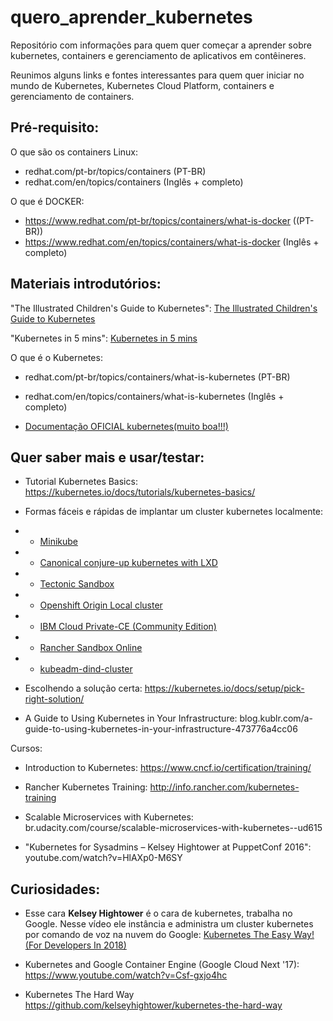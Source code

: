 # quero_aprender_kubernetes
Repositório com informações para quem quer começar a aprender sobre kubernetes, containers e gerenciamento de aplicativos em contêineres.

Reunimos alguns links e fontes interessantes para quem quer iniciar no mundo de Kubernetes, Kubernetes Cloud Platform, containers e gerenciamento de containers.


## Pré-requisito:

O que são os containers Linux:  
* redhat.com/pt-br/topics/containers (PT-BR)  
* redhat.com/en/topics/containers (Inglês + completo)

O que é DOCKER:   
* https://www.redhat.com/pt-br/topics/containers/what-is-docker ((PT-BR))  
* https://www.redhat.com/en/topics/containers/what-is-docker (Inglês + completo)

## Materiais introdutórios:

"The Illustrated Children's Guide to Kubernetes": [The Illustrated Children's Guide to Kubernetes](https://youtu.be/v=4ht22ReBjno)

"Kubernetes in 5 mins": [Kubernetes in 5 mins](https://youtu.be/v=PH-2FfFD2PU)

O que é o Kubernetes:
* redhat.com/pt-br/topics/containers/what-is-kubernetes (PT-BR)
* redhat.com/en/topics/containers/what-is-kubernetes (Inglês + completo)

* [Documentação OFICIAL kubernetes(muito boa!!!)](https://kubernetes.io/docs/home/?path=users&persona=cluster-operator&level=foundational)


## Quer saber mais e usar/testar:

* Tutorial Kubernetes Basics:  https://kubernetes.io/docs/tutorials/kubernetes-basics/

* Formas fáceis e rápidas de implantar um cluster kubernetes localmente:
* * [Minikube](https://kubernetes.io/docs/getting-started-guides/minikube/)
* * [Canonical conjure-up kubernetes with LXD](https://kubernetes.io/docs/getting-started-guides/ubuntu/local/)
* * [Tectonic Sandbox](https://coreos.com/tectonic/sandbox/)
* * [Openshift Origin Local cluster](https://github.com/openshift/origin/blob/master/docs/cluster_up_down.md) 
* * [IBM Cloud Private-CE (Community Edition)](https://github.com/IBM/deploy-ibm-cloud-private)
* * [Rancher Sandbox Online](https://rancher.com/kubernetes/)
* * [kubeadm-dind-cluster](https://github.com/Mirantis/kubeadm-dind-cluster)

* Escolhendo a solução certa: https://kubernetes.io/docs/setup/pick-right-solution/ 

* A Guide to Using Kubernetes in Your Infrastructure:  blog.kublr.com/a-guide-to-using-kubernetes-in-your-infrastructure-473776a4cc06



Cursos:

* Introduction to Kubernetes: https://www.cncf.io/certification/training/

* Rancher Kubernetes Training: http://info.rancher.com/kubernetes-training

* Scalable Microservices with Kubernetes:  br.udacity.com/course/scalable-microservices-with-kubernetes--ud615

* "Kubernetes for Sysadmins – Kelsey Hightower at PuppetConf 2016": youtube.com/watch?v=HlAXp0-M6SY


## Curiosidades:

* Esse cara **Kelsey Hightower** é o cara de kubernetes, trabalha no Google. Nesse vídeo ele instância e administra um cluster kubernetes por comando de voz na nuvem do Google:
[Kubernetes The Easy Way! (For Developers In 2018)](https://youtu.be/v=kOa_llowQ1c)

* Kubernetes and Google Container Engine (Google Cloud Next '17): https://www.youtube.com/watch?v=Csf-gxjo4hc

* Kubernetes The Hard Way https://github.com/kelseyhightower/kubernetes-the-hard-way
